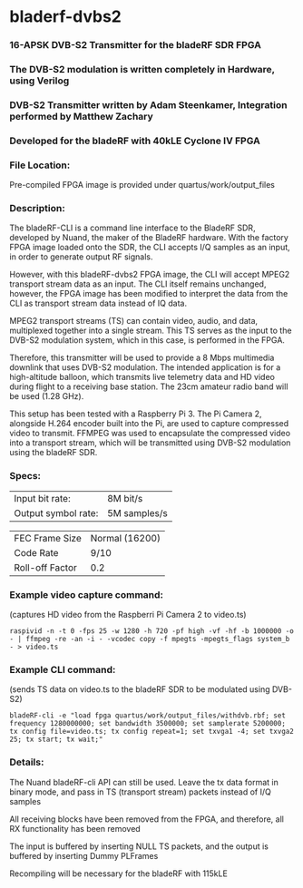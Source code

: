 # bladerf-dvbs2
### 16-APSK DVB-S2 Transmitter for the bladeRF SDR FPGA
### The DVB-S2 modulation is written completely in Hardware, using Verilog
### DVB-S2 Transmitter written by Adam Steenkamer, Integration performed by Matthew Zachary
### Developed for the bladeRF with 40kLE Cyclone IV FPGA

### File Location:
Pre-compiled FPGA image is provided under quartus/work/output_files

### Description:
The bladeRF-CLI is a command line interface to the BladeRF SDR, developed by Nuand, the maker of the BladeRF hardware.
With the factory FPGA image loaded onto the SDR, the CLI accepts I/Q samples as an input, in order to generate output RF signals.

However, with this bladeRF-dvbs2 FPGA image, the CLI will accept MPEG2 transport stream data as an input. The CLI itself remains unchanged, however, the FPGA image has been modified to interpret the data from the CLI as transport stream data instead of IQ data.

MPEG2 transport streams (TS) can contain video, audio, and data, multiplexed together into a single stream. This TS serves as the input to the DVB-S2 modulation system, which in this case, is performed in the FPGA.

Therefore, this transmitter will be used to provide a 8 Mbps multimedia downlink that uses DVB-S2 modulation. The intended application is for a high-altitude balloon, which transmits live telemetry data and HD video during flight to a receiving base station. The 23cm amateur radio band will be used (1.28 GHz).

This setup has been tested with a Raspberry Pi 3. The Pi Camera 2, alongside H.264 encoder built into the Pi, are used to capture compressed video to transmit. FFMPEG was used to encapsulate the compressed video into a transport stream, which will be transmitted using DVB-S2 modulation using the bladeRF SDR.


### Specs:

|                     |                |
|---------------------|----------------|
| Input bit rate:     | 8M bit/s       |
| Output symbol rate: | 5M samples/s   |

|                     |                |
|---------------------|----------------|
| FEC Frame Size      | Normal (16200) |
| Code Rate           | 9/10           |
| Roll-off Factor     | 0.2            |
 


### Example video capture command:
(captures HD video from the Raspberri Pi Camera 2 to video.ts)
	
	raspivid -n -t 0 -fps 25 -w 1280 -h 720 -pf high -vf -hf -b 1000000 -o - | ffmpeg -re -an -i - -vcodec copy -f mpegts -mpegts_flags system_b - > video.ts
	
	
### Example CLI command:
(sends TS data on video.ts to the bladeRF SDR to be modulated using DVB-S2)

	bladeRF-cli -e "load fpga quartus/work/output_files/withdvb.rbf; set frequency 1280000000; set bandwidth 3500000; set samplerate 5200000; tx config file=video.ts; tx config repeat=1; set txvga1 -4; set txvga2 25; tx start; tx wait;"



	
### Details:
The Nuand bladeRF-cli API can still be used. Leave the tx data format in binary mode, and pass in TS (transport stream) packets instead of I/Q samples

All receiving blocks have been removed from the FPGA, and therefore, all RX functionality has been removed

The input is buffered by inserting NULL TS packets, and the output is buffered by inserting Dummy PLFrames

Recompiling will be necessary for the bladeRF with 115kLE

